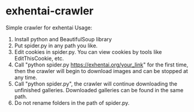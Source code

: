 # exhentai-crawler
Simple crawler for exhentai
Usage:
1. Install python and BeautifulSoup library
2. Put spider.py in any path you like.
3. Edit cookies in spider.py. You can view cookies by tools like EditThisCookie, etc.
4. Call "python spider.py https://exhentai.org/your_link" for the first time, then the crawler will begin to download images and can be stopped at any time.
5. Call "python spider.py", the crawler will continue downloading the unfinished galleries. Downloaded galleries can be found in the same path.
6. Do not rename folders in the path of spider.py.
